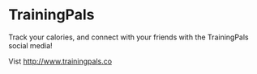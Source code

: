 # TrainingPals

Track your calories, and connect with your friends with the TrainingPals social media!

Vist http://www.trainingpals.co

